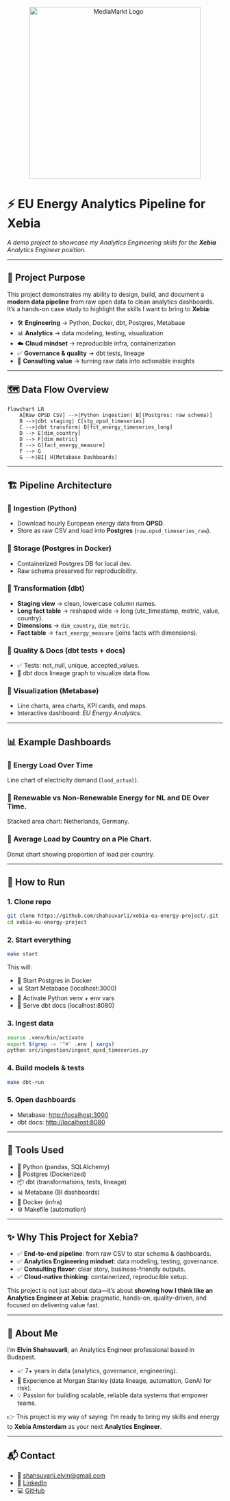 <p align="center">
  <img src="https://www.hashicorp.com/_next/image?url=https%3A%2F%2Fwww.datocms-assets.com%2F2885%2F1682985734-xebia_logo.jpeg&w=3840&q=75" alt="MediaMarkt Logo" width="400"/>
</p>


# ⚡ EU Energy Analytics Pipeline for Xebia
_A demo project to showcase my Analytics Engineering skills for the **Xebia** Analytics Engineer position._

---

## 🎯 Project Purpose  
This project demonstrates my ability to design, build, and document a **modern data pipeline** from raw open data to clean analytics dashboards.  
It’s a hands-on case study to highlight the skills I want to bring to **Xebia**:  

- 🛠️ **Engineering** → Python, Docker, dbt, Postgres, Metabase  
- 📊 **Analytics** → data modeling, testing, visualization  
- ☁️ **Cloud mindset** → reproducible infra, containerization  
- ✅ **Governance & quality** → dbt tests, lineage  
- 🚀 **Consulting value** → turning raw data into actionable insights  

---

## 🗺️ Data Flow Overview  

```mermaid
flowchart LR
    A[Raw OPSD CSV] -->|Python ingestion| B[(Postgres: raw schema)]
    B -->|dbt staging| C[stg_opsd_timeseries]
    C -->|dbt transform| D[fct_energy_timeseries_long]
    D --> E[dim_country]
    D --> F[dim_metric]
    E --> G[fact_energy_measure]
    F --> G
    G -->|BI| H[Metabase Dashboards]
```

---

## 🏗️ Pipeline Architecture  

### 🔹 Ingestion (Python)  
- Download hourly European energy data from **OPSD**.  
- Store as raw CSV and load into **Postgres** (`raw.opsd_timeseries_raw`).  

### 🔹 Storage (Postgres in Docker)  
- Containerized Postgres DB for local dev.  
- Raw schema preserved for reproducibility.  

### 🔹 Transformation (dbt)  
- **Staging view** → clean, lowercase column names.  
- **Long fact table** → reshaped wide → long (utc_timestamp, metric, value, country).  
- **Dimensions** → `dim_country`, `dim_metric`.  
- **Fact table** → `fact_energy_measure` (joins facts with dimensions).  

### 🔹 Quality & Docs (dbt tests + docs)  
- ✅ Tests: not_null, unique, accepted_values.  
- 📖 dbt docs lineage graph to visualize data flow.  

### 🔹 Visualization (Metabase)  
- Line charts, area charts, KPI cards, and maps.  
- Interactive dashboard: *EU Energy Analytics*.  

---

## 📊 Example Dashboards  

### 🔸 Energy Load Over Time
Line chart of electricity demand (`load_actual`).  

### 🔸 Renewable vs Non-Renewable Energy for NL and DE Over Time. 
Stacked area chart: Netherlands, Germany.  

### 🔸 Average Load by Country on a Pie Chart.
Donut chart showing proportion of load per country.  

---

## 🚀 How to Run  

### 1. Clone repo  
```bash
git clone https://github.com/shahsuvarli/xebia-eu-energy-project/.git
cd xebia-eu-energy-project
```

### 2. Start everything  
```bash
make start
```
This will:  
- 🐘 Start Postgres in Docker  
- 📊 Start Metabase (localhost:3000)  
- 🔧 Activate Python venv + env vars  
- 📖 Serve dbt docs (localhost:8080)  

### 3. Ingest data  
```bash
source .venv/bin/activate
export $(grep -v '^#' .env | xargs)
python src/ingestion/ingest_opsd_timeseries.py
```

### 4. Build models & tests  
```bash
make dbt-run
```

### 5. Open dashboards  
- Metabase: [http://localhost:3000](http://localhost:3000)  
- dbt docs: [http://localhost:8080](http://localhost:8080)  

---

## 🧰 Tools Used  
- 🐍 Python (pandas, SQLAlchemy)  
- 🐘 Postgres (Dockerized)  
- 📦 dbt (transformations, tests, lineage)  
- 📊 Metabase (BI dashboards)  
- 🐳 Docker (infra)  
- ⚙️ Makefile (automation)  

---

## ✨ Why This Project for Xebia?  

- ✅ **End-to-end pipeline**: from raw CSV to star schema & dashboards.  
- ✅ **Analytics Engineering mindset**: data modeling, testing, governance.  
- ✅ **Consulting flavor**: clear story, business-friendly outputs.  
- ✅ **Cloud-native thinking**: containerized, reproducible setup.  

This project is not just about data—it’s about **showing how I think like an Analytics Engineer at Xebia**: pragmatic, hands-on, quality-driven, and focused on delivering value fast.  

---

## 🙋 About Me  
I’m **Elvin Shahsuvarli**, an Analytics Engineer professional based in Budapest.  
- 📈 7+ years in data (analytics, governance, engineering).  
- 🏦 Experience at Morgan Stanley (data lineage, automation, GenAI for risk).  
- 💡 Passion for building scalable, reliable data systems that empower teams.  

👉 This project is my way of saying: I’m ready to bring my skills and energy to **Xebia Amsterdam** as your next **Analytics Engineer**.  

---

## 📬 Contact  
- 📧 [shahsuvarli.elvin@gmail.com](mailto:shahsuvarli.elvin@gmail.com)  
- 🔗 [LinkedIn](https://linkedin.com/in/shahsuvarli)  
- 💻 [GitHub](https://github.com/shahsuvarli)  
